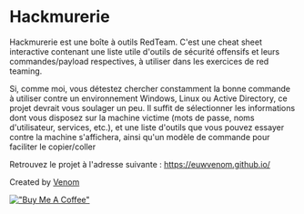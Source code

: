 # Hackmurerie
Hackmurerie est une boîte à outils RedTeam. C'est une cheat sheet interactive contenant une liste utile d'outils de sécurité offensifs et leurs commandes/payload respectives, à utiliser dans les exercices de red teaming.

Si, comme moi, vous détestez chercher constamment la bonne commande à utiliser contre un environnement Windows, Linux ou Active Directory, ce projet devrait vous soulager un peu. Il suffit de sélectionner les informations dont vous disposez sur la machine victime (mots de passe, noms d'utilisateur, services, etc.), et une liste d'outils que vous pouvez essayer contre la machine s'affichera, ainsi qu'un modèle de commande pour faciliter le copier/coller

Retrouvez le projet à l'adresse suivante : https://euwvenom.github.io/

Created by [Venom](https://twitter.com/EuwVenom)

[!["Buy Me A Coffee"](https://img.buymeacoffee.com/button-api/?text=Buy+me+a+muscle&emoji=💪🏼&slug=euwvenom&button_colour=7a0000&font_colour=ffffff&font_family=Arial&outline_colour=ffffff&coffee_colour=FFDD00)](https://www.buymeacoffee.com/euwvenom)
